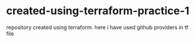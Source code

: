 # created-using-terraform-practice-1
repository created using terraform. here i have used github providers in tf file
